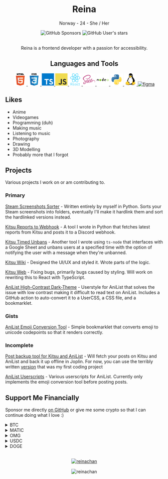 <!-- <img src="flair.svg" align="center" height="80px" width="100%" alt="Reina" /> -->
<h1 align="center">Reina</h1>

<p align="center">Norway - 24 - She / Her</p>

<div align="center">
  <img alt="GitHub Sponsors" src="https://img.shields.io/github/sponsors/Reinachan?logo=github&style=for-the-badge"> <img alt="GitHub User's stars" src="https://img.shields.io/github/stars/Reinachan?affiliations=OWNER&style=for-the-badge">
</div>

<br>

<div align="center">
<p>Reina is a frontend developer with a passion for accessibility.</p>
</div>

<div align="center">
<h2>Languages and Tools</h2>

<a href="https://www.w3.org/html/" target="_blank"> <img src="https://raw.githubusercontent.com/devicons/devicon/master/icons/html5/html5-original-wordmark.svg" alt="html5" width="40" height="40"/> </a> <a href="https://www.w3schools.com/css/" target="_blank"> <img src="https://raw.githubusercontent.com/devicons/devicon/master/icons/css3/css3-original-wordmark.svg" alt="css3" width="40" height="40"/> </a> <a href="https://www.typescriptlang.org/" target="_blank"> <img src="https://raw.githubusercontent.com/devicons/devicon/master/icons/typescript/typescript-original.svg" alt="typescript" width="40" height="40"/> </a> <a href="https://developer.mozilla.org/en-US/docs/Web/JavaScript" target="_blank"> <img src="https://raw.githubusercontent.com/devicons/devicon/master/icons/javascript/javascript-original.svg" alt="javascript" width="40" height="40"/> <a href="https://reactjs.org/" target="_blank"> <img src="https://raw.githubusercontent.com/devicons/devicon/master/icons/react/react-original-wordmark.svg" alt="react" width="40" height="40"/> </a> <a href="https://sass-lang.com" target="_blank"> <img src="https://raw.githubusercontent.com/devicons/devicon/master/icons/sass/sass-original.svg" alt="sass" width="40" height="40"/> </a> <a href="https://nodejs.org" target="_blank"> <img src="https://raw.githubusercontent.com/devicons/devicon/master/icons/nodejs/nodejs-original-wordmark.svg" alt="nodejs" width="40" height="40"/> </a> <a href="https://www.python.org" target="_blank"> <img src="https://raw.githubusercontent.com/devicons/devicon/master/icons/python/python-original.svg" alt="python" width="40" height="40"/> </a> <a href="https://www.linux.org/" target="_blank"> <img src="https://raw.githubusercontent.com/devicons/devicon/master/icons/linux/linux-original.svg" alt="linux" width="40" height="40"/> </a> <a href="https://www.figma.com/" target="_blank"> <img src="https://www.vectorlogo.zone/logos/figma/figma-icon.svg" alt="figma" width="40" height="40"/> </a>
</div>

## Likes

- Anime
- Videogames
- Programming (duh)
- Making music
- Listening to music
- Photography
- Drawing
- 3D Modelling
- Probably more that I forgot

## Projects

Various projects I work on or am contributing to.

### Primary

[Steam Screenshots Sorter](https://github.com/Reinachan/Steam-Screenshots-Sorter) - Written entirely by myself in Python. Sorts your Steam screenshots into folders, eventually I'll make it hardlink them and sort the hardlinked versions instead.

[Kitsu Reports to Webhook](https://github.com/Reinachan/Kitsu-Reports-Webhook) - A tool I wrote in Python that fetches latest reports from Kitsu and posts it to a Discord webhook.

[Kitsu Timed Unbans](https://github.com/Reinachan/kitsu-unban) - Another tool I wrote using `ts-node` that interfaces with a Google Sheet and unbans users at a specified time with the option of notifying the user with a message when they're unbanned.

[Kitsu Wiki](https://github.com/hummingbird-me/kitsu-wiki) - Designed the UI/UX and styled it. Wrote parts of the logic.

[Kitsu Web](https://github.com/hummingbird-me/kitsu-web) - Fixing bugs, primarily bugs caused by styling. Will work on rewriting this to React with TypeScript.

[AniList High-Contrast Dark-Theme](https://github.com/Reinachan/AniList-High-Contrast-Dark-Theme) - Userstyle for AniList that solves the issue with low contrast making it difficult to read text on AniList. Includes a GitHub action to auto-convert it to a UserCSS, a CSS file, and a bookmarklet.

### Gists

[AniList Emoji Conversion Tool](https://gist.github.com/Reinachan/0e2d1b72cb959581f3fac805d9482dbb) - Simple bookmarklet that converts emoji to unicode codepoints so that it renders correctly.

### Incomplete

[Post backup tool for Kitsu and AniList](https://github.com/Reinachan/anilist-kitsu-posts-to-joplin) - Will fetch your posts on Kitsu and AniList and back it up offline in Joplin. For now, you can use the terribly written [version](https://github.com/Reinachan/AniList-Posts-to-Joplin) that was my first coding project

[AniList Userscripts](https://github.com/Reinachan/Reina-AniList-Userscripts) - Various userscripts for AniList. Currently only implements the emoji conversion tool before posting posts.

## Support Me Financially

Sponsor me directly [on GitHub](https://github.com/sponsors/Reinachan) or give me some crypto so that I can continue doing what I love :)

<details><summary>BTC</summary>3CYuRVKrwbrpNavSuKFPrnSUsVYkahwAzs</details>
<details><summary>MATIC</summary>0x3965F4F9d3233b0470b82863Fb102Cc5e22347b3</details>
<details><summary>OMG</summary>0xea90e92aFd82177Edbf4F49A86a132A9Fb63E216</details>
<details><summary>USDC</summary>0xfa40F956a28e66B8ee0d88E6ceBD1fba02BB30B5</details>
<details><summary>DOGE</summary>DHZtSJjFpmYVZSDQeuMWTFfxdZ61huTtJr</details><br>

<p align="center"> <a href="https://github.com/ryo-ma/github-profile-trophy"><img src="https://github-profile-trophy.vercel.app/?username=reinachan" alt="reinachan" /></a> </p>
<p align="center"> <img align="center" src="https://github-readme-stats.vercel.app/api?username=reinachan&show_icons=true&theme=onedark&hide_border=true&locale=en" alt="reinachan" /></p>

<!--
**Reinachan/Reinachan** is a ✨ _special_ ✨ repository because its `README.md` (this file) appears on your GitHub profile.

Here are some ideas to get you started:

- 🔭 I’m currently working on ...
- 🌱 I’m currently learning ...
- 👯 I’m looking to collaborate on ...
- 🤔 I’m looking for help with ...
- 💬 Ask me about ...
- 📫 How to reach me: ...
- 😄 Pronouns: ...
- ⚡ Fun fact: ...
-->
